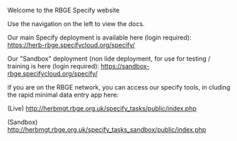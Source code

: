 
Welcome to the RBGE Specify website

Use the navigation on the left to view the docs.  

Our main Specify deployment is available here (login required):
https://herb-rbge.specifycloud.org/specify/

Our "Sandbox" deployment (non lide deployment, for use for testing / training is here (login required): 
https://sandbox-rbge.specifycloud.org/specify/

if you are on the RBGE network, you can access our specify tools, in cluding the rapid minimal data entry app here:

(Live) http://herbmgt.rbge.org.uk/specify_tasks/public/index.php
 
(Sandbox) http://herbmgt.rbge.org.uk/specify_tasks_sandbox/public/index.php

